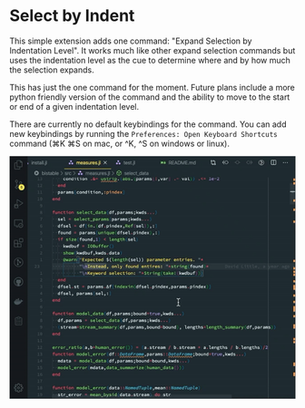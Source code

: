 # Select by Indent

This simple extension adds one command: "Expand Selection by Indentation Level".
It works much like other expand selection commands but uses the indentation
level as the cue to determine where and by how much the selection expands.

This has just the one command for the moment. Future plans include a more
python friendly version of the command and the ability to move to the
start or end of a given indentation level.

There are currently no default keybindings for the command. You can add new
keybindings by running the `Preferences: Open Keyboard Shortcuts` command
(⌘K ⌘S on mac, or ^K, ^S on windows or linux).

![screen capture of extension at work](screencap.gif)